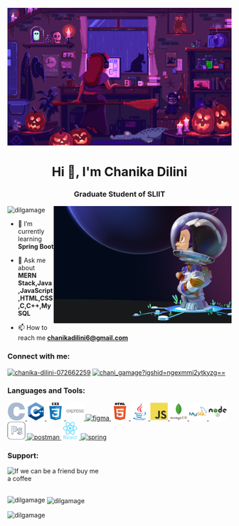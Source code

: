![logo](https://github.com/dilgamage/Dilini-Gamage/blob/main/hallowen.gif)

<h1 align="center">Hi 👋, I'm Chanika Dilini</h1>
<h3 align="center">Graduate Student of SLIIT</h3>

<img align="right" alt="Coding" width="400" src="https://github.com/dilgamage/Dilini-Gamage/blob/main/Image.jpg">


<p align="left"> <img src="https://komarev.com/ghpvc/?username=dilgamage&label=Profile%20views&color=0e75b6&style=flat" alt="dilgamage" /> </p>

- 🌱 I’m currently learning **Spring Boot**

- 💬 Ask me about **MERN Stack,Java,JavaScript,HTML,CSS,C,C++,MySQL**

- 📫 How to reach me **chanikadilini6@gmail.com**

<h3 align="left">Connect with me:</h3>
<p align="left">
<a href="https://linkedin.com/in/chanika-dilini-072662259" target="blank"><img align="center" src="https://raw.githubusercontent.com/rahuldkjain/github-profile-readme-generator/master/src/images/icons/Social/linked-in-alt.svg" alt="chanika-dilini-072662259" height="30" width="40" /></a>
<a href="https://instagram.com/chani_gamage?igshid=ngexmmi2ytkyzg==" target="blank"><img align="center" src="https://raw.githubusercontent.com/rahuldkjain/github-profile-readme-generator/master/src/images/icons/Social/instagram.svg" alt="chani_gamage?igshid=ngexmmi2ytkyzg==" height="30" width="40" /></a>
</p>

<h3 align="left">Languages and Tools:</h3>
<p align="left"><a href="https://www.cprogramming.com/" target="_blank" rel="noreferrer"> <img src="https://raw.githubusercontent.com/devicons/devicon/master/icons/c/c-original.svg" alt="c" width="40" height="40"/> </a> <a href="https://www.w3schools.com/cpp/" target="_blank" rel="noreferrer"> <img src="https://raw.githubusercontent.com/devicons/devicon/master/icons/cplusplus/cplusplus-original.svg" alt="cplusplus" width="40" height="40"/> </a> <a href="https://www.w3schools.com/css/" target="_blank" rel="noreferrer"> <img src="https://raw.githubusercontent.com/devicons/devicon/master/icons/css3/css3-original-wordmark.svg" alt="css3" width="40" height="40"/> </a> <a href="https://expressjs.com" target="_blank" rel="noreferrer"> <img src="https://raw.githubusercontent.com/devicons/devicon/master/icons/express/express-original-wordmark.svg" alt="express" width="40" height="40"/> </a> <a href="https://www.figma.com/" target="_blank" rel="noreferrer"> <img src="https://www.vectorlogo.zone/logos/figma/figma-icon.svg" alt="figma" width="40" height="40"/> </a> <a href="https://www.w3.org/html/" target="_blank" rel="noreferrer"> <img src="https://raw.githubusercontent.com/devicons/devicon/master/icons/html5/html5-original-wordmark.svg" alt="html5" width="40" height="40"/> </a> <a href="https://www.java.com" target="_blank" rel="noreferrer"> <img src="https://raw.githubusercontent.com/devicons/devicon/master/icons/java/java-original.svg" alt="java" width="40" height="40"/> </a> <a href="https://developer.mozilla.org/en-US/docs/Web/JavaScript" target="_blank" rel="noreferrer"> <img src="https://raw.githubusercontent.com/devicons/devicon/master/icons/javascript/javascript-original.svg" alt="javascript" width="40" height="40"/> </a> <a href="https://www.mongodb.com/" target="_blank" rel="noreferrer"> <img src="https://raw.githubusercontent.com/devicons/devicon/master/icons/mongodb/mongodb-original-wordmark.svg" alt="mongodb" width="40" height="40"/> </a> <a href="https://www.mysql.com/" target="_blank" rel="noreferrer"> <img src="https://raw.githubusercontent.com/devicons/devicon/master/icons/mysql/mysql-original-wordmark.svg" alt="mysql" width="40" height="40"/> </a> <a href="https://nodejs.org" target="_blank" rel="noreferrer"> <img src="https://raw.githubusercontent.com/devicons/devicon/master/icons/nodejs/nodejs-original-wordmark.svg" alt="nodejs" width="40" height="40"/> </a> <a href="https://www.photoshop.com/en" target="_blank" rel="noreferrer"> <img src="https://raw.githubusercontent.com/devicons/devicon/master/icons/photoshop/photoshop-line.svg" alt="photoshop" width="40" height="40"/> </a><a href="https://postman.com" target="_blank" rel="noreferrer"> <img src="https://www.vectorlogo.zone/logos/getpostman/getpostman-icon.svg" alt="postman" width="40" height="40"/> </a> <a href="https://reactjs.org/" target="_blank" rel="noreferrer"> <img src="https://raw.githubusercontent.com/devicons/devicon/master/icons/react/react-original-wordmark.svg" alt="react" width="40" height="40"/> </a> <a href="https://spring.io/" target="_blank" rel="noreferrer"> <img src="https://www.vectorlogo.zone/logos/springio/springio-icon.svg" alt="spring" width="40" height="40"/> </a> </p>

<h3 align="left">Support:</h3>
<p><a href="https://www.buymeacoffee.com/If we can be a friend buy me a coffee"> <img align="left" src="https://cdn.buymeacoffee.com/buttons/v2/default-yellow.png" height="50" width="210" alt="If we can be a friend buy me a coffee" /></a></p><br><br>
<br>
<p><img align="left" src="https://github-readme-stats.vercel.app/api/top-langs?username=dilgamage&show_icons=true&locale=en&layout=compact" alt="dilgamage" /></p>

<p>&nbsp;<img align="center" src="https://github-readme-stats.vercel.app/api?username=dilgamage&show_icons=true&locale=en" alt="dilgamage" /></p>

<p><img align="center" src="https://github-readme-streak-stats.herokuapp.com/?user=dilgamage&" alt="dilgamage" /></p>

